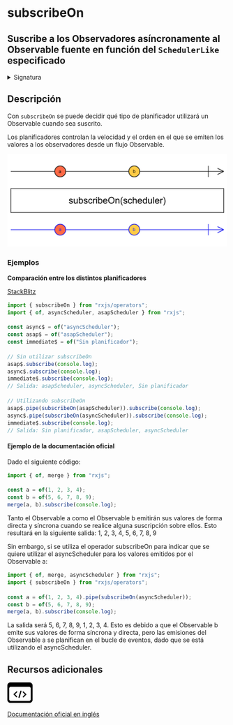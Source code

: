 # subscribeOn

<h2 class="subtitle"> Suscribe a los Observadores asíncronamente al Observable fuente en función del <code>SchedulerLike</code> especificado
</h2>

<details>
<summary>Signatura</summary>

### Firma

`subscribeOn<T>(scheduler: SchedulerLike, delay: number = 0): MonoTypeOperatorFunction<T>`

### Parámetros

<table>
<tr><td>scheduler</td><td>El <code>SchedulerLike</code> sobre el que llevar a cabo las acciones de suscripción.</td></tr>
<tr><td>delay</td><td>Opcional. El valor por defecto es 0.
Tipo: <code>number</code>.</td></tr>
</table>

### Retorna

`MonoTypeOperatorFunction<T>`: El Observable fuente modificado para que sus suscripciones ocurran en función del `SchedulerLike` especificado.

</details>

## Descripción

Con `subscribeOn` se puede decidir qué tipo de planificador utilizará un Observable cuando sea suscrito.

Los planificadores controlan la velocidad y el orden en el que se emiten los valores a los observadores desde un flujo Observable.

<img src="assets/images/marble-diagrams/utility/subscribeOn.png" alt="Diagrama de canicas del operador subscribeOn">

### Ejemplos

**Comparación entre los distintos planificadores**

<a target="_blank" href="https://stackblitz.com/edit/rxjs-subscribeon-1?file=index.ts">StackBlitz</a>

```javascript
import { subscribeOn } from "rxjs/operators";
import { of, asyncScheduler, asapScheduler } from "rxjs";

const async$ = of("asyncScheduler");
const asap$ = of("asapScheduler");
const immediate$ = of("Sin planificador");

// Sin utilizar subscribeOn
asap$.subscribe(console.log);
async$.subscribe(console.log);
immediate$.subscribe(console.log);
// Salida: asapScheduler, asyncScheduler, Sin planificador

// Utilizando subscribeOn
asap$.pipe(subscribeOn(asapScheduler)).subscribe(console.log);
async$.pipe(subscribeOn(asyncScheduler)).subscribe(console.log);
immediate$.subscribe(console.log);
// Salida: Sin planificador, asapScheduler, asyncScheduler
```

#### Ejemplo de la documentación oficial

Dado el siguiente código:

```javascript
import { of, merge } from "rxjs";

const a = of(1, 2, 3, 4);
const b = of(5, 6, 7, 8, 9);
merge(a, b).subscribe(console.log);
```

Tanto el Observable a como el Observable b emitirán sus valores de forma directa y síncrona cuando se realice alguna suscripción sobre ellos. Esto resultará en la siguiente salida: 1, 2, 3, 4, 5, 6, 7, 8, 9

Sin embargo, si se utiliza el operador subscribeOn para indicar que se quiere utilizar el asyncScheduler para los valores emitidos por el Observable a:

```javascript
import { of, merge, asyncScheduler } from "rxjs";
import { subscribeOn } from "rxjs/operators";

const a = of(1, 2, 3, 4).pipe(subscribeOn(asyncScheduler));
const b = of(5, 6, 7, 8, 9);
merge(a, b).subscribe(console.log);
```

La salida será 5, 6, 7, 8, 9, 1, 2, 3, 4. Esto es debido a que el Observable b emite sus valores de forma síncrona y directa, pero las emisiones del Observable a se planifican en el bucle de eventos, dado que se está utilizando el asyncScheduler.

<div class="additional-section">

## Recursos adicionales

<a class="source-icon" target="_blank" href="https://github.com/ReactiveX/rxjs/blob/master/src/internal/operators/subscribeOn.ts">
<img src="assets/icons/source-code.png" alt="Source code">
</a>
</div>

<a target="_blank" href="https://rxjs.dev/api/operators/subscribeOn">Documentación oficial en inglés</a>
